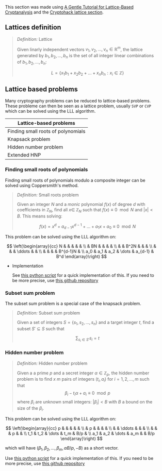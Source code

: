 This section was made using [A Gentle Tutorial for Lattice-Based Cryptanalysis](https://eprint.iacr.org/2023/032.pdf) and the [Cryptohack lattice section](https://cryptohack.org/challenges/maths/).


## Lattices definition

> *Definition:* Lattice
>
> Given linarly independent vectors $v_1, v_2, \dots, v_n \in \mathbb{R}^m$, the lattice generated by $b_1, b_2, \dots, b_n$ is the set of all integer linear combinations of $b_1, b_2, \dots, b_n$: 
>
> $$L = \{x_1b_1 + x_2b_2 + \dots + x_nb_n : x_i \in \mathbb{Z}\}$$
>

## Lattice based problems

Many cryptography problems can be reduced to lattice-based problems. These probleme can then be seen as a lattice problem, usually `SVP` or `CVP` which can be solved using the LLL algorithm.

| Lattice-based problems |
| ---------------------- |
| Finding small roots of polynomials | 
| Knapsack problem | 
| Hidden number problem | 
| Extended HNP |

### Finding small roots of polynomials

Finding small roots of polynomials modulo a composite integer can be solved using Coppersmith's method.

> *Definition:* Small roots problem
>
> Given an integer $N$ and a *monic* polynomial $f(x)$ of degree $d$ with coefficients in $\mathbb{Z}_N$,
> find all $x\in$ $\mathbb{Z}_N$ such that $f(x) \equiv 0 \mod N$ and $\vert x \vert < B$.
> This means solving: 
>
> $$f(x) = x^d + a_{d-1} x^{d-1} + \dots + a_1 x + a_0 \equiv 0 \mod N $$

This problem can be solved using the LLL algorithm on:

$$
\left(\begin{array}{cc}
N & & & & & \\
& BN & & & & \\
& & B^2N & & & \\
& & & \ddots & & \\
& & & & B^{d-1}N & \\
a_0 & a_1 & a_2 & \dots & a_{d-1} & B^d
\end{array}\right)
$$

* Implementation
    
    See [this python script](./Tools/small_roots.py) for a quick implementation of this. If you need to be more precise, use [this github repository](https://github.com/josephsurin/lattice-based-cryptanalysis/blob/main/lbc_toolkit/problems/small_roots.sage)



### Subset sum problem

The subset sum problem is a special case of the knapsack problem. 

> *Definition:* Subset sum problem
>
> Given a set of integers $S = \{s_1, s_2, \dots, s_n\}$ and a target integer $t$, find a subset $S' \subseteq S$ such that 
>
> $$\sum_{s_i \in S'} s_i = t$$


### Hidden number problem

> *Definition:* Hidden number problem
>
> Given a a prime $p$ and a secret integer $\alpha \in \mathbb{Z}_p$, the hidden number problem is to find $x$ $m$ pairs of integers $(t_i, a_i)$ for $i = 1, 2, \dots, m$ such that $$ \beta_i - t_i \alpha + a_i \equiv 0 \mod p$$
> where $\beta_i$ are unknown small integers: $\vert \beta_i \vert < B$ with $B$ a bound on the size of the $\beta_i$.

This problem can be solved using the LLL algorithm on:

$$
\left(\begin{array}{cc} 
p & & & & & \\
& p & & & & \\
& & \ddots & & & \\
& & & p & & \\
t_1 & t_2 & \dots & t_m & B/p & \\
a_1 & a_2 & \dots & a_m & & B/p
\end{array}\right)
$$

which will have $(\beta_1, \beta_2, \dots, \beta_m, \alpha B / p, -B)$ as a short vector.

Use [this python script](./Tools/hidden_number.py) for a quick implementation of this. If you need to be more precise, use [this github repository](https://github.com/josephsurin/lattice-based-cryptanalysis/blob/main/lbc_toolkit/problems/hidden_number_problem.sage)